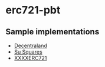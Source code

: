 # erc721-pbt


## Sample implementations

- [Decentraland](https://github.com/decentraland/erc721)
- [Su Squares](https://github.com/su-squares/ethereum-contract)
- [XXXXERC721](https://github.com/fulldecent/erc721-example)



